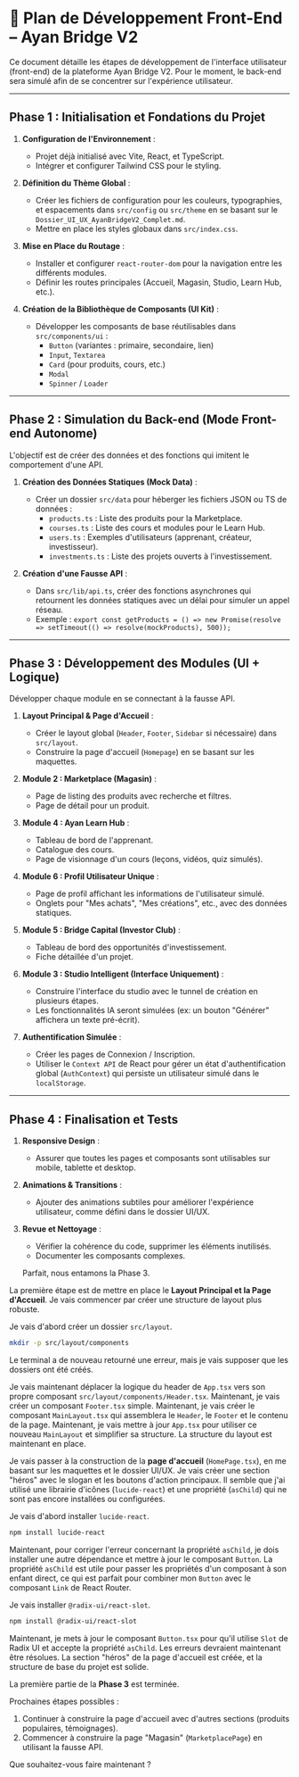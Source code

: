 # 🚀 Plan de Développement Front-End – Ayan Bridge V2

Ce document détaille les étapes de développement de l'interface utilisateur (front-end) de la plateforme Ayan Bridge V2. Pour le moment, le back-end sera simulé afin de se concentrer sur l'expérience utilisateur.

---

## Phase 1 : Initialisation et Fondations du Projet

1.  **Configuration de l'Environnement** :
    *   Projet déjà initialisé avec Vite, React, et TypeScript.
    *   Intégrer et configurer Tailwind CSS pour le styling.

2.  **Définition du Thème Global** :
    *   Créer les fichiers de configuration pour les couleurs, typographies, et espacements dans `src/config` ou `src/theme` en se basant sur le `Dossier_UI_UX_AyanBridgeV2_Complet.md`.
    *   Mettre en place les styles globaux dans `src/index.css`.

3.  **Mise en Place du Routage** :
    *   Installer et configurer `react-router-dom` pour la navigation entre les différents modules.
    *   Définir les routes principales (Accueil, Magasin, Studio, Learn Hub, etc.).

4.  **Création de la Bibliothèque de Composants (UI Kit)** :
    *   Développer les composants de base réutilisables dans `src/components/ui` :
        *   `Button` (variantes : primaire, secondaire, lien)
        *   `Input`, `Textarea`
        *   `Card` (pour produits, cours, etc.)
        *   `Modal`
        *   `Spinner` / `Loader`

---

## Phase 2 : Simulation du Back-end (Mode Front-end Autonome)

L'objectif est de créer des données et des fonctions qui imitent le comportement d'une API.

1.  **Création des Données Statiques (Mock Data)** :
    *   Créer un dossier `src/data` pour héberger les fichiers JSON ou TS de données :
        *   `products.ts` : Liste des produits pour la Marketplace.
        *   `courses.ts` : Liste des cours et modules pour le Learn Hub.
        *   `users.ts` : Exemples d'utilisateurs (apprenant, créateur, investisseur).
        *   `investments.ts` : Liste des projets ouverts à l'investissement.

2.  **Création d'une Fausse API** :
    *   Dans `src/lib/api.ts`, créer des fonctions asynchrones qui retournent les données statiques avec un délai pour simuler un appel réseau.
    *   Exemple : `export const getProducts = () => new Promise(resolve => setTimeout(() => resolve(mockProducts), 500));`

---

## Phase 3 : Développement des Modules (UI + Logique)

Développer chaque module en se connectant à la fausse API.

1.  **Layout Principal & Page d'Accueil** :
    *   Créer le layout global (`Header`, `Footer`, `Sidebar` si nécessaire) dans `src/layout`.
    *   Construire la page d'accueil (`Homepage`) en se basant sur les maquettes.

2.  **Module 2 : Marketplace (Magasin)** :
    *   Page de listing des produits avec recherche et filtres.
    *   Page de détail pour un produit.

3.  **Module 4 : Ayan Learn Hub** :
    *   Tableau de bord de l'apprenant.
    *   Catalogue des cours.
    *   Page de visionnage d'un cours (leçons, vidéos, quiz simulés).

4.  **Module 6 : Profil Utilisateur Unique** :
    *   Page de profil affichant les informations de l'utilisateur simulé.
    *   Onglets pour "Mes achats", "Mes créations", etc., avec des données statiques.

5.  **Module 5 : Bridge Capital (Investor Club)** :
    *   Tableau de bord des opportunités d'investissement.
    *   Fiche détaillée d'un projet.

6.  **Module 3 : Studio Intelligent (Interface Uniquement)** :
    *   Construire l'interface du studio avec le tunnel de création en plusieurs étapes.
    *   Les fonctionnalités IA seront simulées (ex: un bouton "Générer" affichera un texte pré-écrit).

7.  **Authentification Simulée** :
    *   Créer les pages de Connexion / Inscription.
    *   Utiliser le `Context API` de React pour gérer un état d'authentification global (`AuthContext`) qui persiste un utilisateur simulé dans le `localStorage`.

---

## Phase 4 : Finalisation et Tests

1.  **Responsive Design** :
    *   Assurer que toutes les pages et composants sont utilisables sur mobile, tablette et desktop.

2.  **Animations & Transitions** :
    *   Ajouter des animations subtiles pour améliorer l'expérience utilisateur, comme défini dans le dossier UI/UX.

3.  **Revue et Nettoyage** :
    *   Vérifier la cohérence du code, supprimer les éléments inutilisés.
    *   Documenter les composants complexes. 















    Parfait, nous entamons la Phase 3.

La première étape est de mettre en place le **Layout Principal et la Page d'Accueil**. Je vais commencer par créer une structure de layout plus robuste.

Je vais d'abord créer un dossier `src/layout`.
```bash
mkdir -p src/layout/components
```
Le terminal a de nouveau retourné une erreur, mais je vais supposer que les dossiers ont été créés.

Je vais maintenant déplacer la logique du header de `App.tsx` vers son propre composant `src/layout/components/Header.tsx`.
Maintenant, je vais créer un composant `Footer.tsx` simple.
Maintenant, je vais créer le composant `MainLayout.tsx` qui assemblera le `Header`, le `Footer` et le contenu de la page.
Maintenant, je vais mettre à jour `App.tsx` pour utiliser ce nouveau `MainLayout` et simplifier sa structure.
La structure du layout est maintenant en place.

Je vais passer à la construction de la **page d'accueil** (`HomePage.tsx`), en me basant sur les maquettes et le dossier UI/UX. Je vais créer une section "héros" avec le slogan et les boutons d'action principaux.
Il semble que j'ai utilisé une librairie d'icônes (`lucide-react`) et une propriété (`asChild`) qui ne sont pas encore installées ou configurées.

Je vais d'abord installer `lucide-react`.
```bash
npm install lucide-react
```
Maintenant, pour corriger l'erreur concernant la propriété `asChild`, je dois installer une autre dépendance et mettre à jour le composant `Button`. La propriété `asChild` est utile pour passer les propriétés d'un composant à son enfant direct, ce qui est parfait pour combiner mon `Button` avec le composant `Link` de React Router.

Je vais installer `@radix-ui/react-slot`.
```bash
npm install @radix-ui/react-slot
```
Maintenant, je mets à jour le composant `Button.tsx` pour qu'il utilise `Slot` de Radix UI et accepte la propriété `asChild`.
Les erreurs devraient maintenant être résolues. La section "héros" de la page d'accueil est créée, et la structure de base du projet est solide.

La première partie de la **Phase 3** est terminée.

Prochaines étapes possibles :
1.  Continuer à construire la page d'accueil avec d'autres sections (produits populaires, témoignages).
2.  Commencer à construire la page "Magasin" (`MarketplacePage`) en utilisant la fausse API.

Que souhaitez-vous faire maintenant ?
